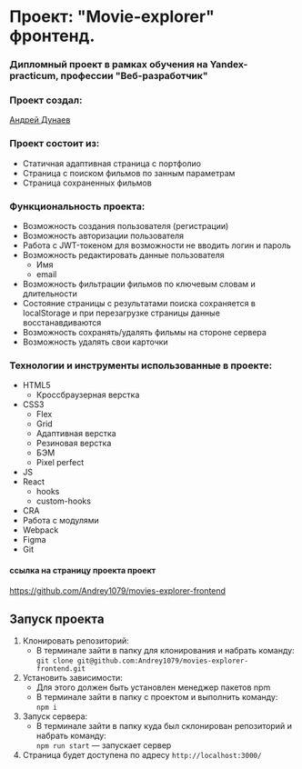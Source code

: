 # Проект: "Movie-explorer" фронтенд.
### Дипломный проект в рамках обучения на Yandex-practicum, профессии "Веб-разработчик"

### Проект создал:
[Андрей Дунаев](https://github.com/Andrey1079)

### Проект состоит из:
- Статичная адаптивная страница с портфолио
- Страница с поиском фильмов по занным параметрам
- Страница сохраненных фильмов

### Функциональность проекта:
- Возможность создания пользователя (регистрации)
- Возможность авторизации пользователя
- Работа с JWT-токеном для возможности не вводить логин и пароль
- Возможность редактировать данные пользователя
   - Имя
   - email
- Возможность фильтрации фильмов по ключевым словам и длительности
- Состояние страницы с результатами поиска сохраняется в localStorage и при перезагрузке страницы данные восстанавдиваются
- Возможность сохранять/удалять фильмы на стороне сервера
- Возможность удалять свои карточки

### Технологии и инструменты использованные в проекте:
- HTML5
  - Кроссбраузерная верстка
- CSS3
  - Flex
  - Grid
  - Адаптивная верстка
  - Резиновая верстка
  - БЭМ
  - Pixel perfect
- JS
- React
  - hooks
  - custom-hooks
- CRA
- Работа с модулями
- Webpack
- Figma
- Git
  
#### ссылка на страницу проекта проект
https://github.com/Andrey1079/movies-explorer-frontend

## Запуск проекта
1. Клонировать репозиторий:
   - В терминале зайти в папку для клонирования и набрать команду:<br>
```git clone git@github.com:Andrey1079/movies-explorer-frontend.git```
2. Установить зависимости:
    - Для этого должен быть установлен менеджер пакетов npm
    - В терминале зайти в папку c проектом и выполнить команду:<br>
```npm i```
3. Запуск сервера:
    - В терминале зайти в папку куда был склонирован репозиторий и набрать команду:<br>
```npm run start``` — запускает сервер  <br>
4. Страница будет доступена по адресу ```http://localhost:3000/```
